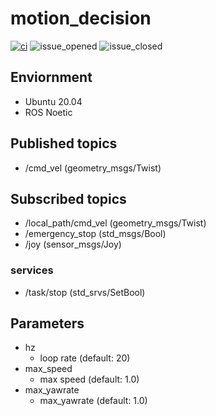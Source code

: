 # motion_decision

[![ci](https://github.com/amslabtech/motion_decision/workflows/ci/badge.svg)](https://github.com/amslabtech/motion_decision/actions)
![issue_opened](https://img.shields.io/github/issues/amslabtech/motion_decision.svg)
![issue_closed](https://img.shields.io/github/issues-closed/amslabtech/motion_decision.svg)

## Enviornment
- Ubuntu 20.04
- ROS Noetic

## Published topics
- /cmd_vel (geometry_msgs/Twist)

## Subscribed topics
- /local_path/cmd_vel (geometry_msgs/Twist)
- /emergency_stop (std_msgs/Bool)
- /joy (sensor_msgs/Joy)

### services
- /task/stop (std_srvs/SetBool)

## Parameters
- hz
  - loop rate (default: 20)
- max_speed
  - max speed (default: 1.0)
- max_yawrate
  - max_yawrate (default: 1.0)
